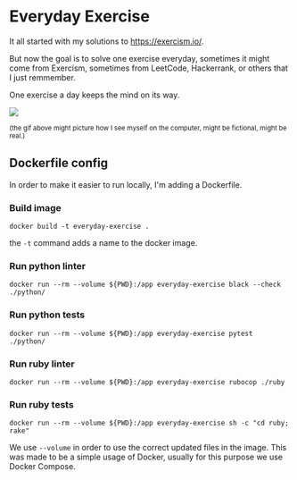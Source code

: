 # Everyday Exercise

It all started with my solutions to https://exercism.io/.

But now the goal is to solve one exercise everyday, sometimes it might come from Exercism, sometimes from LeetCode, Hackerrank, or others that I just remmember.

One exercise a day keeps the mind on its way.

![](https://media.giphy.com/media/2RiU1RUjyh4C4/giphy.gif)

<small>(the gif above might picture how I see myself on the computer, might be fictional, might be real.)</small>

## Dockerfile config

In order to make it easier to run locally, I'm adding a Dockerfile.

### Build image

```
docker build -t everyday-exercise .
```

the `-t` command adds a name to the docker image.

### Run python linter

```
docker run --rm --volume ${PWD}:/app everyday-exercise black --check ./python/
```

### Run python tests

```
docker run --rm --volume ${PWD}:/app everyday-exercise pytest ./python/
```

### Run ruby linter

```
docker run --rm --volume ${PWD}:/app everyday-exercise rubocop ./ruby
```

### Run ruby tests

```
docker run --rm --volume ${PWD}:/app everyday-exercise sh -c "cd ruby; rake"
```

We use `--volume` in order to use the correct updated files in the image. This was made to be a simple usage of Docker, usually for this purpose we use Docker Compose.